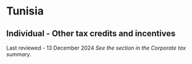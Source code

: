 # Tunisia
## Individual - Other tax credits and incentives
Last reviewed - 13 December 2024
_See the section in the Corporate tax summary_.
